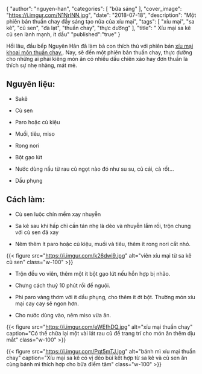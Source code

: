 
{
   "author": "nguyen-han",
   "categories": [
      "bữa sáng"
   ],
   "cover_image": "https://i.imgur.com/N1NrINN.jpg",
   "date": "2018-07-18",
   "description": "Một phiên bản thuần chay đầy sáng tạo nữa của xíu mại",
   "tags": [
            "xíu mại", "sa kê", "củ sen", "đà lạt", "thuần chay", "thực dưỡng"
   ],
"title": " Xíu mại sa kê củ sen lành mạnh, ít dầu"
"published":"true"
}

Hồi lâu, đầu bếp Nguyên Hân đã làm bà con thích thú với phiên bản [xíu mại khoai môn thuần chay.](http://coachnamphuong.com/cham-cham/cong-thuc/bep-viet/xiu-mai-khoai-mon-thuan-chay/). Nay, sẽ đến một phiên bản thuần chay, thực dưỡng cho những ai phải kiêng món ăn có nhiều dầu chiên xào hay đơn thuần là thích sự nhẹ nhàng, mát mẻ. 

## Nguyên liệu:

- Sakê

- Củ sen

- Paro hoặc củ kiệu

- Muối, tiêu, miso

- Rong nori

- Bột gạo lứt

- Nước dùng nấu từ rau củ ngọt nào đó như su su, củ cải, cà rốt...

- Dầu phụng



## Cách làm:

- Củ sen luộc chín mềm xay nhuyễn

- Sa kê sau khi hấp chỉ cần tán nhẹ là dẻo và nhuyễn lắm rồi, trộn chung với củ sen đã xay

- Nêm thêm ít paro hoặc củ kiệu, muối và tiêu, thêm ít rong nori cắt nhỏ. 

{{< figure src="https://i.imgur.com/k26dwi9.jpg" alt="viên xíu mại từ sa kê củ sen" class="w-100" >}}

- Trộn đều vo viên, thêm một ít bột gạo lứt nếu hỗn hợp bị nhão. 

- Chưng cách thuỷ 10 phút rồi để nguội. 

- Phi paro vàng thơm với ít dầu phụng, cho thêm ít ớt bột. Thường món xíu mại cay cay sẽ ngon hơn.

- Cho nước dùng vào, nêm miso vừa ăn. 


{{< figure src="https://i.imgur.com/eWEfhDQ.jpg" alt="xíu mại thuần chay" caption="Có thể chừa lại một vài lát rau củ để trang trí cho món ăn thêm dịu mắt" class="w-100" >}}

{{< figure src="https://i.imgur.com/Pqt5mTJ.jpg" alt="bánh mì xíu mại thuần chay" caption="Xíu mại sa kê có vị dẻo bùi kết hợp từ sa kê và củ sen ăn cùng bánh mì thích hợp cho bữa điểm tâm" class="w-100" >}}

 

